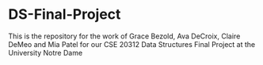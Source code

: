 # DS-Final-Project
This is the repository for the work of Grace Bezold, Ava DeCroix, Claire DeMeo and Mia Patel for our CSE 20312 Data Structures Final Project at the University Notre Dame
